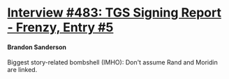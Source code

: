 # [Interview #483: TGS Signing Report - Frenzy, Entry #5](https://www.theoryland.com/intvmain.php?i=483#5)

#### Brandon Sanderson

Biggest story-related bombshell (IMHO): Don't assume Rand and Moridin are linked.

